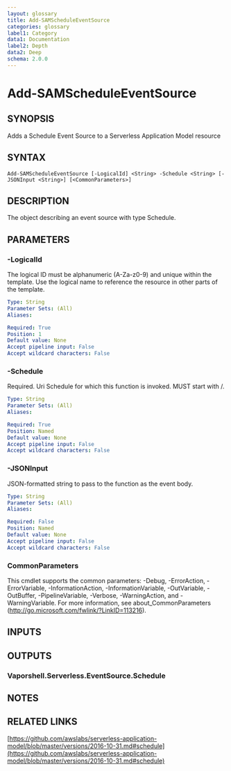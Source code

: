 ```yaml
---
layout: glossary
title: Add-SAMScheduleEventSource
categories: glossary
label1: Category
data1: Documentation
label2: Depth
data2: Deep
schema: 2.0.0
---
```


# Add-SAMScheduleEventSource

## SYNOPSIS
Adds a Schedule Event Source to a Serverless Application Model resource

## SYNTAX

```
Add-SAMScheduleEventSource [-LogicalId] <String> -Schedule <String> [-JSONInput <String>] [<CommonParameters>]
```

## DESCRIPTION
The object describing an event source with type Schedule.

## PARAMETERS

### -LogicalId
The logical ID must be alphanumeric (A-Za-z0-9) and unique within the template.
Use the logical name to reference the resource in other parts of the template.

```yaml
Type: String
Parameter Sets: (All)
Aliases:

Required: True
Position: 1
Default value: None
Accept pipeline input: False
Accept wildcard characters: False
```

### -Schedule
Required.
Uri Schedule for which this function is invoked.
MUST start with /.

```yaml
Type: String
Parameter Sets: (All)
Aliases:

Required: True
Position: Named
Default value: None
Accept pipeline input: False
Accept wildcard characters: False
```

### -JSONInput
JSON-formatted string to pass to the function as the event body.

```yaml
Type: String
Parameter Sets: (All)
Aliases:

Required: False
Position: Named
Default value: None
Accept pipeline input: False
Accept wildcard characters: False
```

### CommonParameters
This cmdlet supports the common parameters: -Debug, -ErrorAction, -ErrorVariable, -InformationAction, -InformationVariable, -OutVariable, -OutBuffer, -PipelineVariable, -Verbose, -WarningAction, and -WarningVariable.
For more information, see about_CommonParameters (http://go.microsoft.com/fwlink/?LinkID=113216).

## INPUTS

## OUTPUTS

### Vaporshell.Serverless.EventSource.Schedule

## NOTES

## RELATED LINKS

[https://github.com/awslabs/serverless-application-model/blob/master/versions/2016-10-31.md#schedule](https://github.com/awslabs/serverless-application-model/blob/master/versions/2016-10-31.md#schedule)

